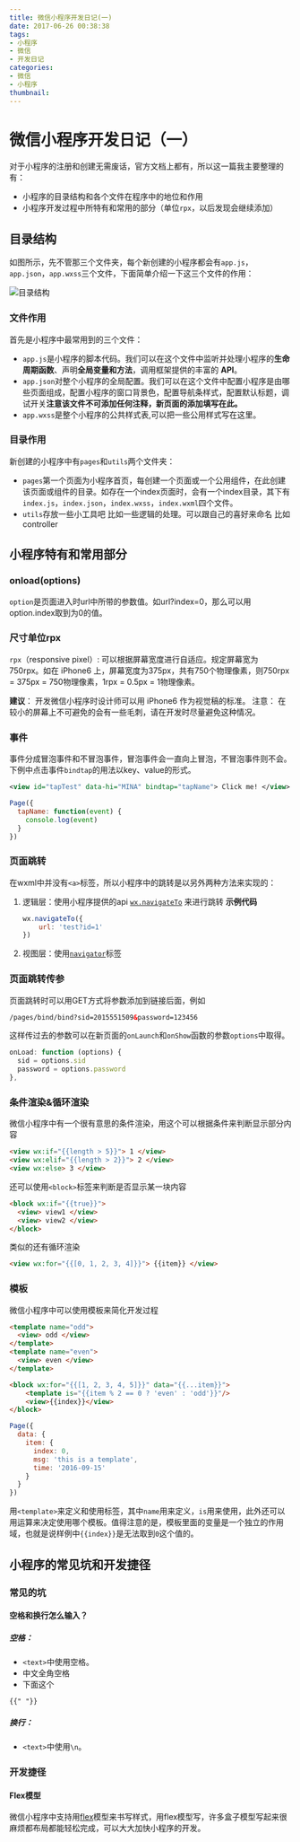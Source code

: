 ```yaml
---
title: 微信小程序开发日记(一)
date: 2017-06-26 00:38:38
tags: 
- 小程序
- 微信
- 开发日记
categories: 
- 微信
- 小程序
thumbnail: 
---
```


# 微信小程序开发日记（一）

对于小程序的注册和创建无需废话，官方文档上都有，所以这一篇我主要整理的有：
- 小程序的目录结构和各个文件在程序中的地位和作用
- 小程序开发过程中所特有和常用的部分（单位`rpx`，以后发现会继续添加）

## 目录结构
如图所示，先不管那三个文件夹，每个新创建的小程序都会有`app.js`，`app.json`，`app.wxss`三个文件，下面简单介绍一下这三个文件的作用：

![目录结构](http://osv9x79o9.bkt.clouddn.com/17-7-30/79504074.jpg)

### 文件作用
首先是小程序中最常用到的三个文件：
- `app.js`是小程序的脚本代码。我们可以在这个文件中监听并处理小程序的**生命周期函数**、声明**全局变量和方法**，调用框架提供的丰富的 **API**。
- `app.json`对整个小程序的全局配置。我们可以在这个文件中配置小程序是由哪些页面组成，配置小程序的窗口背景色，配置导航条样式，配置默认标题，调试开关**注意该文件不可添加任何注释，新页面的添加填写在此。**
- `app.wxss`是整个小程序的公共样式表,可以把一些公用样式写在这里。

### 目录作用
新创建的小程序中有`pages`和`utils`两个文件夹：
- `pages`第一个页面为小程序首页，每创建一个页面或一个公用组件，在此创建该页面或组件的目录。如存在一个index页面时，会有一个index目录，其下有`index.js`，`index.json`，`index.wxss`，`index.wxml`四个文件。
- `utils`存放一些小工具吧 比如一些逻辑的处理。可以跟自己的喜好来命名 比如 controller

## 小程序特有和常用部分

### onload(options)
`option`是页面进入时url中所带的参数值。如url?index=0，那么可以用option.index取到为0的值。

### 尺寸单位rpx
`rpx`（responsive pixel）: 可以根据屏幕宽度进行自适应。规定屏幕宽为750rpx。如在 iPhone6 上，屏幕宽度为375px，共有750个物理像素，则750rpx = 375px = 750物理像素，1rpx = 0.5px = 1物理像素。

**建议**： 开发微信小程序时设计师可以用 iPhone6 作为视觉稿的标准。 注意： 在较小的屏幕上不可避免的会有一些毛刺，请在开发时尽量避免这种情况。

### 事件
事件分成冒泡事件和不冒泡事件，冒泡事件会一直向上冒泡，不冒泡事件则不会。
下例中点击事件`bindtap`的用法以key、value的形式。

```xml
<view id="tapTest" data-hi="MINA" bindtap="tapName"> Click me! </view>  
```
```javascript
Page({
  tapName: function(event) {
    console.log(event)
  }
})
```

### 页面跳转
在wxml中并没有`<a>`标签，所以小程序中的跳转是以另外两种方法来实现的：
1. 逻辑层：使用小程序提供的api [`wx.navigateTo`](https://mp.weixin.qq.com/debug/wxadoc/dev/api/ui-navigate.html#wxnavigatetoobject) 来进行跳转
    **示例代码**
    ```js
    wx.navigateTo({
        url: 'test?id=1'
    })
    ```
2. 视图层：使用[`navigator`](https://mp.weixin.qq.com/debug/wxadoc/dev/component/navigator.html)标签

### 页面跳转传参
页面跳转时可以用GET方式将参数添加到链接后面，例如
```html
/pages/bind/bind?sid=2015551509&password=123456
```
这样传过去的参数可以在新页面的`onLaunch`和`onShow`函数的参数`options`中取得。
```js
onLoad: function (options) {
  sid = options.sid
  password = options.password
},
```


### 条件渲染&循环渲染
微信小程序中有一个很有意思的条件渲染，用这个可以根据条件来判断显示部分内容
```html
<view wx:if="{{length > 5}}"> 1 </view>
<view wx:elif="{{length > 2}}"> 2 </view>
<view wx:else> 3 </view>
```
还可以使用`<block>`标签来判断是否显示某一块内容
```html
<block wx:if="{{true}}">
  <view> view1 </view>
  <view> view2 </view>
</block>
```
类似的还有循环渲染
```html
<view wx:for="{{[0, 1, 2, 3, 4]}}"> {{item}} </view>
```

### 模板
微信小程序中可以使用模板来简化开发过程
```html
<template name="odd">
  <view> odd </view>
</template>
<template name="even">
  <view> even </view>
</template>

<block wx:for="{{[1, 2, 3, 4, 5]}}" data="{{...item}}">
    <template is="{{item % 2 == 0 ? 'even' : 'odd'}}"/>
    <view>{{index}}</view>
</block>
```
```js
Page({
  data: {
    item: {
      index: 0,
      msg: 'this is a template',
      time: '2016-09-15'
    }
  }
})
```
用`<template>`来定义和使用标签，其中`name`用来定义，`is`用来使用，此外还可以用运算来决定使用哪个模板。值得注意的是，模板里面的变量是一个独立的作用域，也就是说样例中`{{index}}`是无法取到`0`这个值的。



## 小程序的常见坑和开发捷径
### 常见的坑
#### 空格和换行怎么输入？
##### 空格：
- `<text>`中使用空格。
- 中文全角空格
- 下面这个
```
{{" "}}
```

##### 换行：
- `<text>`中使用`\n`。

### 开发捷径
#### Flex模型
微信小程序中支持用[flex](http://www.ruanyifeng.com/blog/2015/07/flex-grammar.html?utm_source=tuicool)模型来书写样式，用flex模型写，许多盒子模型写起来很麻烦都布局都能轻松完成，可以大大加快小程序的开发。